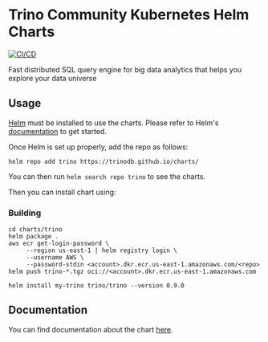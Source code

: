 
Trino Community Kubernetes Helm Charts
===========
[![CI/CD](https://github.com/trinodb/charts/actions/workflows/ci-cd.yaml/badge.svg?branch=main)](https://github.com/trinodb/charts/actions/workflows/ci-cd.yaml)

Fast distributed SQL query engine for big data analytics that helps you explore your data universe


## Usage

[Helm](https://helm.sh) must be installed to use the charts.
Please refer to Helm's [documentation](https://helm.sh/docs/) to get started.

Once Helm is set up properly, add the repo as follows:

```console
helm repo add trino https://trinodb.github.io/charts/
```

You can then run `helm search repo trino` to see the charts.

Then you can install chart using:

### Building

```console
cd charts/trino
helm package .
aws ecr get-login-password \
     --region us-east-1 | helm registry login \
     --username AWS \
     --password-stdin <account>.dkr.ecr.us-east-1.amazonaws.com/<repo>
helm push trino-*.tgz oci://<account>.dkr.ecr.us-east-1.amazonaws.com
```

```console
helm install my-trino trino/trino --version 0.9.0
```

## Documentation

You can find documentation about the chart [here](./charts/trino/README.md).
